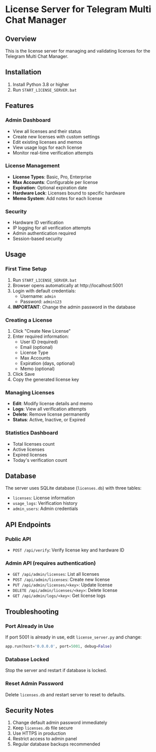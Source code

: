 # License Server for Telegram Multi Chat Manager

## Overview
This is the license server for managing and validating licenses for the Telegram Multi Chat Manager.

## Installation

1. Install Python 3.8 or higher
2. Run `START_LICENSE_SERVER.bat`

## Features

### Admin Dashboard
- View all licenses and their status
- Create new licenses with custom settings
- Edit existing licenses and memos
- View usage logs for each license
- Monitor real-time verification attempts

### License Management
- **License Types**: Basic, Pro, Enterprise
- **Max Accounts**: Configurable per license
- **Expiration**: Optional expiration date
- **Hardware Lock**: Licenses bound to specific hardware
- **Memo System**: Add notes for each license

### Security
- Hardware ID verification
- IP logging for all verification attempts
- Admin authentication required
- Session-based security

## Usage

### First Time Setup
1. Run `START_LICENSE_SERVER.bat`
2. Browser opens automatically at http://localhost:5001
3. Login with default credentials:
   - Username: `admin`
   - Password: `admin123`
4. **IMPORTANT**: Change the admin password in the database

### Creating a License
1. Click "Create New License"
2. Enter required information:
   - User ID (required)
   - Email (optional)
   - License Type
   - Max Accounts
   - Expiration (days, optional)
   - Memo (optional)
3. Click Save
4. Copy the generated license key

### Managing Licenses
- **Edit**: Modify license details and memo
- **Logs**: View all verification attempts
- **Delete**: Remove license permanently
- **Status**: Active, Inactive, or Expired

### Statistics Dashboard
- Total licenses count
- Active licenses
- Expired licenses
- Today's verification count

## Database

The server uses SQLite database (`licenses.db`) with three tables:
- `licenses`: License information
- `usage_logs`: Verification history
- `admin_users`: Admin credentials

## API Endpoints

### Public API
- `POST /api/verify`: Verify license key and hardware ID

### Admin API (requires authentication)
- `GET /api/admin/licenses`: List all licenses
- `POST /api/admin/licenses`: Create new license
- `PUT /api/admin/licenses/<key>`: Update license
- `DELETE /api/admin/licenses/<key>`: Delete license
- `GET /api/admin/logs/<key>`: Get license logs

## Troubleshooting

### Port Already in Use
If port 5001 is already in use, edit `license_server.py` and change:
```python
app.run(host='0.0.0.0', port=5001, debug=False)
```

### Database Locked
Stop the server and restart if database is locked.

### Reset Admin Password
Delete `licenses.db` and restart server to reset to defaults.

## Security Notes

1. Change default admin password immediately
2. Keep `licenses.db` file secure
3. Use HTTPS in production
4. Restrict access to admin panel
5. Regular database backups recommended